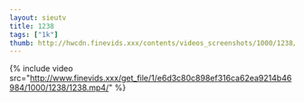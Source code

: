 ```yaml
--- 
layout: sieutv
title: 1238
tags: ["1k"]
thumb: http://hwcdn.finevids.xxx/contents/videos_screenshots/1000/1238/preview.mp4.jpg
---
```

{% include video src="http://www.finevids.xxx/get_file/1/e6d3c80c898ef316ca62ea9214b46984/1000/1238/1238.mp4/" %} 
